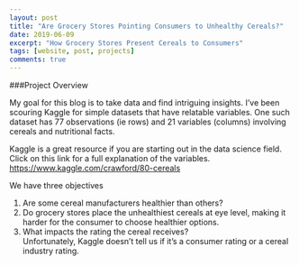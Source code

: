 ```yaml
---
layout: post
title: "Are Grocery Stores Pointing Consumers to Unhealthy Cereals?"
date: 2019-06-09
excerpt: "How Grocery Stores Present Cereals to Consumers"
tags: [website, post, projects]
comments: true
---
```


###Project Overview

My goal for this blog is to take data and find intriguing insights. I’ve been scouring Kaggle for simple datasets that have relatable variables. One such dataset has 77 observations (ie rows) and 21 variables (columns) involving cereals and nutritional facts.

Kaggle is a great resource if you are starting out in the data science field. Click on this link for a full explanation of the variables.
<a href="https://www.kaggle.com/crawford/80-cereals"> https://www.kaggle.com/crawford/80-cereals </a>

We have three objectives

<ol type="1">
  <li>Are some cereal manufacturers healthier than others?</li>
  <li>Do grocery stores place the unhealthiest cereals at eye level, making it harder for the consumer to choose healthier options. </li>
  <li>What impacts the rating the cereal receives? </li>
       Unfortunately, Kaggle doesn’t tell us if it’s a consumer rating or a cereal industry rating.
</ol>
